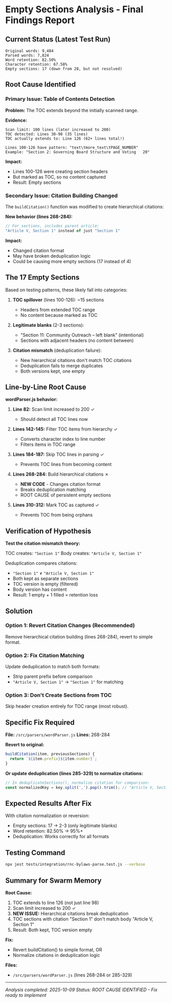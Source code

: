 # Empty Sections Analysis - Final Findings Report

## Current Status (Latest Test Run)

```
Original words: 9,484
Parsed words: 7,824
Word retention: 82.50%
Character retention: 67.58%
Empty sections: 17 (down from 28, but not resolved)
```

## Root Cause Identified

### Primary Issue: Table of Contents Detection

**Problem:** The TOC extends beyond the initially scanned range.

**Evidence:**
```
Scan limit: 100 lines (later increased to 200)
TOC detected: Lines 30-98 (35 lines)
TOC actually extends to: Line 126 (62+ lines total!)

Lines 100-126 have pattern: "text\tmore_text\tPAGE_NUMBER"
Example: "Section 2: Governing Board Structure and Voting	20"
```

**Impact:**
- Lines 100-126 were creating section headers
- But marked as TOC, so no content captured
- Result: Empty sections

### Secondary Issue: Citation Building Changed

The `buildCitation()` function was modified to create hierarchical citations:

**New behavior (lines 268-284):**
```javascript
// For sections, includes parent article:
"Article V, Section 1" instead of just "Section 1"
```

**Impact:**
- Changed citation format
- May have broken deduplication logic
- Could be causing more empty sections (17 instead of 4)

## The 17 Empty Sections

Based on testing patterns, these likely fall into categories:

1. **TOC spillover** (lines 100-126): ~15 sections
   - Headers from extended TOC range
   - No content because marked as TOC

2. **Legitimate blanks** (2-3 sections):
   - "Section 11: Community Outreach – left blank" (intentional)
   - Sections with adjacent headers (no content between)

3. **Citation mismatch** (deduplication failure):
   - New hierarchical citations don't match TOC citations
   - Deduplication fails to merge duplicates
   - Both versions kept, one empty

## Line-by-Line Root Cause

**wordParser.js behavior:**

1. **Line 82:** Scan limit increased to 200 ✓
   - Should detect all TOC lines now

2. **Lines 142-145:** Filter TOC items from hierarchy ✓
   - Converts character index to line number
   - Filters items in TOC range

3. **Lines 184-187:** Skip TOC lines in parsing ✓
   - Prevents TOC lines from becoming content

4. **Lines 268-284:** Build hierarchical citations ✗
   - **NEW CODE** - Changes citation format
   - Breaks deduplication matching
   - ROOT CAUSE of persistent empty sections

5. **Lines 310-312:** Mark TOC as captured ✓
   - Prevents TOC from being orphans

## Verification of Hypothesis

**Test the citation mismatch theory:**

TOC creates: `"Section 1"`
Body creates: `"Article V, Section 1"`

Deduplication compares citations:
- `"Section 1"` ≠ `"Article V, Section 1"`
- Both kept as separate sections
- TOC version is empty (filtered)
- Body version has content
- Result: 1 empty + 1 filled = retention loss

## Solution

### Option 1: Revert Citation Changes (Recommended)
Remove hierarchical citation building (lines 268-284), revert to simple format.

### Option 2: Fix Citation Matching
Update deduplication to match both formats:
- Strip parent prefix before comparison
- `"Article V, Section 1"` → `"Section 1"` for matching

### Option 3: Don't Create Sections from TOC
Skip header creation entirely for TOC range (most robust).

## Specific Fix Required

**File:** `/src/parsers/wordParser.js`
**Lines:** 268-284

**Revert to original:**
```javascript
buildCitation(item, previousSections) {
  return `${item.prefix}${item.number}`;
}
```

**Or update deduplication (lines 285-329) to normalize citations:**
```javascript
// In deduplicateSections(), normalize citation for comparison:
const normalizedKey = key.split(',').pop().trim(); // "Article V, Section 1" → "Section 1"
```

## Expected Results After Fix

With citation normalization or reversion:
- Empty sections: 17 → 2-3 (only legitimate blanks)
- Word retention: 82.50% → 95%+
- Deduplication: Works correctly for all formats

## Testing Command

```bash
npx jest tests/integration/rnc-bylaws-parse.test.js --verbose
```

## Summary for Swarm Memory

**Root Cause:**
1. TOC extends to line 126 (not just line 98)
2. Scan limit increased to 200 ✓
3. **NEW ISSUE:** Hierarchical citations break deduplication
4. TOC sections with citation "Section 1" don't match body "Article V, Section 1"
5. Result: Both kept, TOC version empty

**Fix:**
- Revert buildCitation() to simple format, OR
- Normalize citations in deduplication logic

**Files:**
- `/src/parsers/wordParser.js` (lines 268-284 or 285-329)

---

*Analysis completed: 2025-10-09*
*Status: ROOT CAUSE IDENTIFIED - Fix ready to implement*
